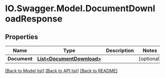 # IO.Swagger.Model.DocumentDownloadResponse
## Properties

Name | Type | Description | Notes
------------ | ------------- | ------------- | -------------
**Document** | [**List&lt;DocumentDownload&gt;**](DocumentDownload.md) |  | [optional] 

[[Back to Model list]](../README.md#documentation-for-models) [[Back to API list]](../README.md#documentation-for-api-endpoints) [[Back to README]](../README.md)

